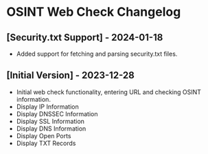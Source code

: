 # OSINT Web Check Changelog

## [Security.txt Support] - 2024-01-18

- Added support for fetching and parsing security.txt files.

## [Initial Version] - 2023-12-28

- Initial web check functionality, entering URL and checking OSINT information.
- Display IP Information
- Display DNSSEC Information
- Display SSL Information
- Display DNS Information
- Display Open Ports
- Display TXT Records
